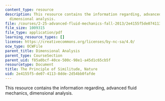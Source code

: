```yaml
---
content_type: resource
description: This resource contains the information regarding, advanced fluid mechanics,
  dimensional analysis.
file: /courses/2-25-advanced-fluid-mechanics-fall-2013/2e4155f5de0741138dde2d54bb0fafde_Rayleigh_similitude_1915_.pdf
file_size: 1009315
file_type: application/pdf
learning_resource_types: []
license: https://creativecommons.org/licenses/by-nc-sa/4.0/
ocw_type: OCWFile
parent_title: Dimensional Analysis
parent_type: CourseSection
parent_uid: f85a0bcf-40ce-500c-98e1-a45d1c65cb5f
resourcetype: Document
title: The Principle of Similitude, Nature
uid: 2e4155f5-de07-4113-8dde-2d54bb0fafde
---
```

This resource contains the information regarding, advanced fluid mechanics, dimensional analysis.
